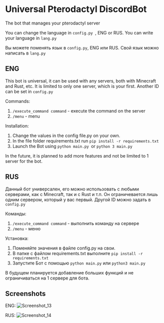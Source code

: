 # Universal Pterodactyl DiscordBot
The bot that manages your pterodactyl server

You can change the language in `config.py `, ENG or RUS.
You can write your language in `lang.py `

Вы можете поменять язык в `config.py`, ENG или RUS.
Свой язык можно написать в `lang.py`

## ENG
This bot is universal, it can be used with any servers, both with Minecraft and Rust, etc.
It is limited to only one server, which is your first. Another ID can be set in `config.py `

Commands:
1. `/execute_command command` - execute the command on the server
2. `/menu` - menu

Installation:
1. Change the values in the config file.py on your own.
2. In the file folder requirements.txt run `pip install -r requirements.txt `
3. Launch the Bot using `python main.py `or `python 3 main.py `

In the future, it is planned to add more features and not be limited to 1 server for the bot.
## RUS
Данный бот универсален, его можно использовать с любыми серверами, как с Minecraft, так и с Rust и т.п.
Он ограничевается лишь одним сервером, который у вас первый. Другой ID можно задать в `config.py`

Команды:
1. `/execute_command command` - выполнить команду на сервере
2. `/menu` - меню

Установка:
1. Поменяйте значения в файле config.py на свои.
2. В папке с файлом requirements.txt выполните `pip install -r requirements.txt`
3. Запустите Бот с помощью `python main.py` или `python3 main.py`

В будущем планируется добавление больших функций и не ограничиваться на 1 сервере для бота.

## Screenshots

ENG:
![Screenshot_13](https://user-images.githubusercontent.com/71286392/230768750-4d64fa51-50d4-4120-9f68-4638b171c174.png)

RUS:
![Screenshot_14](https://user-images.githubusercontent.com/71286392/230768789-d1091c9a-6472-4c37-8b47-e85e9c5c164b.png)
